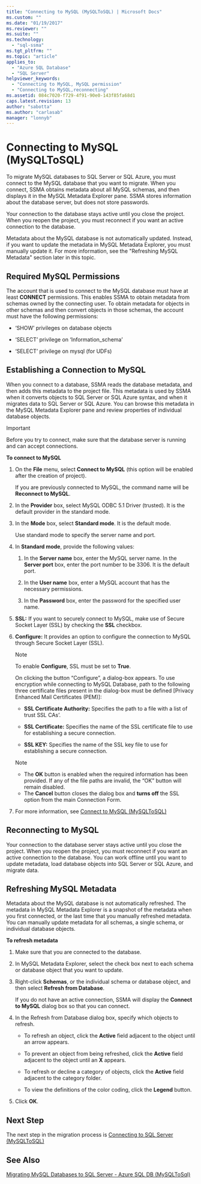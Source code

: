 ```yaml
---
title: "Connecting to MySQL (MySQLToSQL) | Microsoft Docs"
ms.custom: ""
ms.date: "01/19/2017"
ms.reviewer: ""
ms.suite: ""
ms.technology: 
  - "sql-ssma"
ms.tgt_pltfrm: ""
ms.topic: "article"
applies_to: 
  - "Azure SQL Database"
  - "SQL Server"
helpviewer_keywords: 
  - "Connecting to MySQL, MySQL permission"
  - "Connecting to MySQL,reconnecting"
ms.assetid: 084c7020-f729-4f91-90e0-143f85fa68d1
caps.latest.revision: 13
author: "sabotta"
ms.author: "carlasab"
manager: "lonnyb"
---
```

# Connecting to MySQL (MySQLToSQL)
To migrate MySQL databases to SQL Server or SQL Azure, you must connect to the MySQL database that you want to migrate. When you connect, SSMA obtains metadata about all MySQL schemas, and then displays it in the MySQL Metadata Explorer pane. SSMA stores information about the database server, but does not store passwords.  
  
Your connection to the database stays active until you close the project. When you reopen the project, you must reconnect if you want an active connection to the database.  
  
Metadata about the MySQL database is not automatically updated. Instead, if you want to update the metadata in MySQL Metadata Explorer, you must manually update it. For more information, see the "Refreshing MySQL Metadata" section later in this topic.  
  
## Required MySQL Permissions  
The account that is used to connect to the MySQL database must have at least **CONNECT** permissions. This enables SSMA to obtain metadata from schemas owned by the connecting user. To obtain metadata for objects in other schemas and then convert objects in those schemas, the account must have the following permissions:  
  
-   ‘SHOW’ privileges on database objects  
  
-   ‘SELECT’ privilege on ‘Information_schema’  
  
-   ‘SELECT’ privilege on mysql (for UDFs)  
  
## Establishing a Connection to MySQL  
When you connect to a database, SSMA reads the database metadata, and then adds this metadata to the project file. This metadata is used by SSMA when it converts objects to SQL Server or SQL Azure syntax, and when it migrates data to SQL Server or SQL Azure. You can browse this metadata in the MySQL Metadata Explorer pane and review properties of individual database objects.  
  
> [!IMPORTANT]  
> Before you try to connect, make sure that the database server is running and can accept connections.  
  
**To connect to MySQL**  
  
1.  On the **File** menu, select **Connect to MySQL** (this option will be enabled after the creation of project).  
  
    If you are previously connected to MySQL, the command name will be **Reconnect to MySQL**.  
  
2.  In the **Provider** box, select MySQL ODBC 5.1 Driver (trusted). It is the default provider in the standard mode.  
  
3.  In the **Mode** box, select **Standard mode**. It is the default mode.  
  
    Use standard mode to specify the server name and port.  
  
4.  In **Standard mode**, provide the following values:  
  
    1.  In the **Server name** box, enter the MySQL server name. In the **Server port** box, enter the port number to be 3306. It is the default port.  
  
    2.  In the **User name** box, enter a MySQL account that has the necessary permissions.  
  
    3.  In the **Password** box, enter the password for the specified user name.  
  
5.  **SSL:** If you want to securely connect to MySQL, make use of Secure Socket Layer (SSL) by checking the **SSL** checkbox.  
  
6.  **Configure:** It provides an option to configure the connection to MySQL through Secure Socket Layer (SSL).  
  
    > [!NOTE]  
    > To enable **Configure**, SSL must be set to **True**.  
  
    On clicking the button “Configure”, a dialog-box appears. To use encryption while connecting to MySQL Database, path to the following three certificate files present in the dialog-box must be defined [Privacy Enhanced Mail Certificates (PEM)]:  
  
    -   **SSL Certificate Authority:** Specifies the path to a file with a list of trust SSL CAs’.  
  
    -   **SSL Certificate:** Specifies the name of the SSL certificate file to use for establishing a secure connection.  
  
    -   **SSL KEY:** Specifies the name of the SSL key file to use for establishing a secure connection.  
  
    > [!NOTE]  
    > -   The **OK** button is enabled when the required information has been provided. If any of the file paths are invalid, the “OK” button will remain disabled.  
    > -   The **Cancel** button closes the dialog box and **turns off** the SSL option from the main Connection Form.  
  
7.  For more information, see [Connect to MySQL &#40;MySQLToSQL&#41;](../../ssma/mysql/connect-to-mysql-mysqltosql.md)  
  
## Reconnecting to MySQL  
Your connection to the database server stays active until you close the project. When you reopen the project, you must reconnect if you want an active connection to the database. You can work offline until you want to update metadata, load database objects into SQL Server or SQL Azure, and migrate data.  
  
## Refreshing MySQL Metadata  
Metadata about the MySQL database is not automatically refreshed. The metadata in MySQL Metadata Explorer is a snapshot of the metadata when you first connected, or the last time that you manually refreshed metadata. You can manually update metadata for all schemas, a single schema, or individual database objects.  
  
**To refresh metadata**  
  
1.  Make sure that you are connected to the database.  
  
2.  In MySQL Metadata Explorer, select the check box next to each schema or database object that you want to update.  
  
3.  Right-click **Schemas**, or the individual schema or database object, and then select **Refresh from Database**.  
  
    If you do not have an active connection, SSMA will display the **Connect to MySQL** dialog box so that you can connect.  
  
4.  In the Refresh from Database dialog box, specify which objects to refresh.  
  
    -   To refresh an object, click the **Active** field adjacent to the object until an arrow appears.  
  
    -   To prevent an object from being refreshed, click the **Active** field adjacent to the object until an **X** appears.  
  
    -   To refresh or decline a category of objects, click the **Active** field adjacent to the category folder.  
  
    -   To view the definitions of the color coding, click the **Legend** button.  
  
5.  Click **OK**.  
  
## Next Step  
The next step in the migration process is [Connecting to SQL Server &#40;MySQLToSQL&#41;](../../ssma/mysql/connecting-to-sql-server-mysqltosql.md)  
  
## See Also  
[Migrating MySQL Databases to SQL Server - Azure SQL DB &#40;MySQLToSql&#41;](../../ssma/mysql/migrating-mysql-databases-to-sql-server-azure-sql-db-mysqltosql.md)  
  
